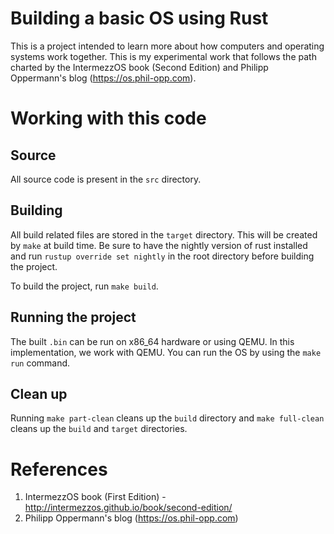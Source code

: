 # Building a basic OS using Rust
This is a project intended to learn more about how computers and operating systems work together.
This is my experimental work that follows the path charted by the IntermezzOS book (Second Edition) and Philipp Oppermann's blog (https://os.phil-opp.com).

# Working with this code

## Source
All source code is present in the `src` directory.

## Building
All build related files are stored in the `target` directory. This will be created by `make` at build time.
Be sure to have the nightly version of rust installed and run `rustup override set nightly` in the root directory before building the project.

To build the project, run `make build`.

## Running the project
The built `.bin` can be run on x86_64 hardware or using QEMU. In this implementation, we work with QEMU.
You can run the OS by using the `make run` command.

## Clean up
Running `make part-clean` cleans up the `build` directory and `make full-clean` cleans up the `build` and `target` directories.

# References
1. IntermezzOS book (First Edition) - http://intermezzos.github.io/book/second-edition/
2. Philipp Oppermann's blog (https://os.phil-opp.com)
